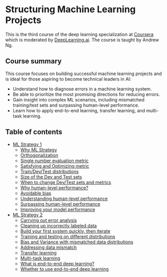 # Structuring Machine Learning Projects

This is the third course of the deep learning specialization at [Coursera](https://www.coursera.org/specializations/deep-learning) which is moderated by [DeepLearning.ai](http://deeplearning.ai/). The course is taught by Andrew Ng.

## Course summary

This course focuses on building successful machine learning projects and is ideal for those aspiring to become technical leaders in AI:

- Understand how to diagnose errors in a machine learning system.
- Be able to prioritize the most promising directions for reducing errors.
- Gain insight into complex ML scenarios, including mismatched training/test sets and surpassing human-level performance.
- Learn how to apply end-to-end learning, transfer learning, and multi-task learning.


## Table of contents

* [ML Strategy 1](#ml-strategy-1)
   * [Why ML Strategy](#why-ml-strategy)
   * [Orthogonalization](#orthogonalization)
   * [Single number evaluation metric](#single-number-evaluation-metric)
   * [Satisfying and Optimizing metric](#satisfying-and-optimizing-metric)
   * [Train/Dev/Test distributions](#traindevtest-distributions)
   * [Size of the Dev and Test sets](#size-of-the-dev-and-test-sets)
   * [When to change Dev/Test sets and metrics](#when-to-change-devtest-sets-and-metrics)
   * [Why human-level performance?](#why-human-level-performance)
   * [Avoidable bias](#avoidable-bias)
   * [Understanding human-level performance](#understanding-human-level-performance)
   * [Surpassing human-level performance](#surpassing-human-level-performance)
   * [Improving your model performance](#improving-your-model-performance)
* [ML Strategy 2](#ml-strategy-2)
   * [Carrying out error analysis](#carrying-out-error-analysis)
   * [Cleaning up incorrectly labeled data](#cleaning-up-incorrectly-labeled-data)
   * [Build your first system quickly, then iterate](#build-your-first-system-quickly-then-iterate)
   * [Training and testing on different distributions](#training-and-testing-on-different-distributions)
   * [Bias and Variance with mismatched data distributions](#bias-and-variance-with-mismatched-data-distributions)
   * [Addressing data mismatch](#addressing-data-mismatch)
   * [Transfer learning](#transfer-learning)
   * [Multi-task learning](#multi-task-learning)
   * [What is end-to-end deep learning?](#what-is-end-to-end-deep-learning)
   * [Whether to use end-to-end deep learning](#whether-to-use-end-to-end-deep-learning)


